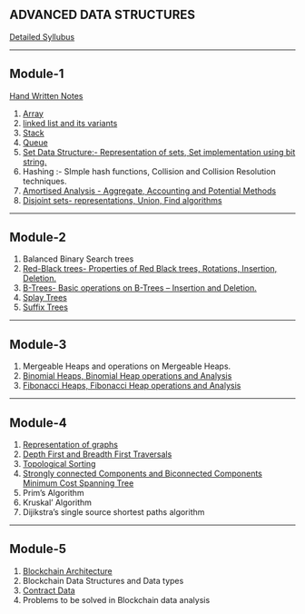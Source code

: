 ADVANCED DATA STRUCTURES
-------------------------
[Detailed Syllubus](Syllubus.pdf)

------------
Module-1
------------

[Hand Written Notes](https://cetmca26.github.io/Study-Materials/Semester%201/Data%20Structures/Handwritten.PDF)
1.  [Array](https://docs.google.com/viewer?url=https://cetmca26.github.io/Study-Materials/Semester%201/Data%20Structures/Module-1/Array.pdf)
2.  [linked list and its variants](Module-1/Linkedlist.pdf) 
3.  [Stack](Module-1/Stack.pdf)
4.  [Queue](Module-1/Queue.pdf)
5.  [Set Data Structure:- Representation of sets, Set implementation using bit string.](Module-1/Set.pdf)
6.  Hashing :- SImple hash functions, Collision and Collision Resolution techniques.
7.  [Amortised Analysis - Aggregate, Accounting and Potential Methods](Module-1/Amortized%20Analysis)
8.  [Disjoint sets- representations, Union, Find algorithms](Module-1/DisjointSet.pdf)

------------
Module-2
------------
1.  Balanced Binary Search trees
2.  [Red-Black trees- Properties of Red Black trees, Rotations, Insertion, Deletion.](Module-2/RedBlackTree)
3.  [B-Trees- Basic operations on B-Trees – Insertion and Deletion.](Module-2/BTree)
4.  [Splay Trees](Module-2/Splay%20Tree.pdf)
5.  [Suffix Trees](Module-2/Suffix%20Tree.pdf)


------------
Module-3
------------
1.  Mergeable Heaps and operations on Mergeable Heaps.
2.  [Binomial Heaps, Binomial Heap operations and Analysis](Module-3/Binomial%20Heap)
3.  [Fibonacci Heaps, Fibonacci Heap operations and Analysis](Module-3/Fibinacci%20Heap)

------------
Module-4
------------
1.  [Representation of graphs](Module-4/REPRESENTATION%20OF%20GRAPHS.pdf)
2.  [Depth First and Breadth First Traversals](Module-4/DFS%20&%20BFS.pdf)
3.  [Topological Sorting](Module-4/MST.pdf)
4.  [Strongly connected Components and Biconnected Components Minimum Cost Spanning Tree](Module-4/BCC&SCC.pdf)
5.  Prim’s Algorithm
6.  Kruskal’ Algorithm
7.  Dijikstra’s single source shortest paths algorithm

------------
Module-5
------------
1.  [Blockchain Architecture](Module-5)
2.  Blockchain Data Structures and Data types 
3.  [Contract Data](Module-5/smart%20contract.pdf)
4.  Problems to be solved in Blockchain data analysis

